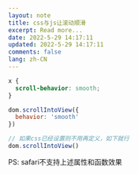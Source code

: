 ```yaml
---
layout: note
title: css与js让滚动顺滑
excerpt: Read more...
date: 2022-5-29 14:17:11
updated: 2022-5-29 14:17:11
comments: false
lang: zh-CN
---
```


```css
x {
  scroll-behavior: smooth; 
}
```

```js
dom.scrollIntoView({
  behavior: 'smooth'
})

// 如果css已经设置则不用再定义，如下就行
dom.scrollIntoView()
```

PS: safari不支持上述属性和函数效果
  